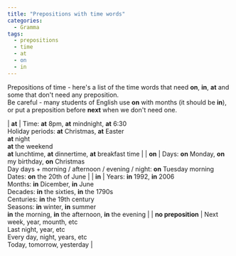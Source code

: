 ```yaml
---
title: "Prepositions with time words"
categories:
  - Gramma
tags:
  - prepositions
  - time
  - at
  - on
  - in
---
```


Prepositions of time - here's a list of the time words that need **on**, **in**, **at** and some that don't need any preposition. <br>
Be careful - many students of English use **on** with months (it should be **in**), or put a preposition before **next** when we don't need one.


|       **at**       | Time: **at** 8pm, **at** mindnight, **at** 6:30 <br> Holiday periods: **at** Christmas, **at** Easter <br> **at** night <br> **at** the weekend <br> **at** lunchtime, **at** dinnertime, **at** breakfast time |
|       **on**       | Days: **on** Monday, **on** my birthday, **on** Christmas <br> Day days + morning / afternoon / evening / night: **on** Tuesday morning <br> Dates: **on** the 20th of June |
|       **in**       | Years: **in** 1992, **in** 2006 <br> Months: **in** Dicember, **in** June <br> Decades: **in** the sixties, **in** the 1790s <br> Centuries: **in** the 19th century <br> Seasons: **in** winter, **in** summer <br> **in** the morning, **in** the afternoon, **in** the evening |
|   **no preposition**   | Next week, year, mounth, etc <br> Last night, year, etc <br> Every day, night, years, etc <br> Today, tomorrow, yesterday |
